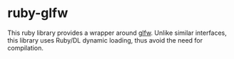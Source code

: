 
ruby-glfw
=========

This ruby library provides a wrapper around [glfw][].  Unlike similar interfaces, this library uses Ruby/DL dynamic loading, thus avoid the need for compilation.

[glfw]: http://glfw.sourceforge.net
